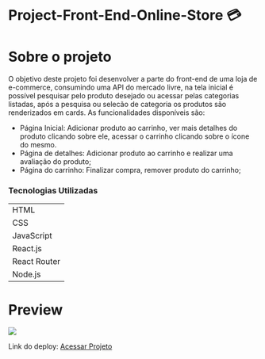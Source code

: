 # Project-Front-End-Online-Store :credit_card:

# Sobre o projeto
O objetivo deste projeto foi desenvolver a parte do front-end de uma loja de e-commerce, consumindo uma API do mercado livre, na tela inicial é possível  pesquisar pelo produto desejado ou acessar pelas categorias listadas, após a pesquisa ou selecão de categoria os produtos são renderizados em cards.
As funcionalidades disponíveis são:
  - Página Inicial: Adicionar produto ao carrinho, ver mais detalhes do produto clicando sobre ele, acessar o carrinho clicando sobre o ícone do mesmo.
  - Página de detalhes: Adicionar produto ao carrinho e realizar uma avaliação do produto;
  - Página do carrinho: Finalizar compra, remover produto do carrinho;
  

<h3>Tecnologias Utilizadas</h3>

<table>
<tr>
	<td>HTML</td>
</tr>
<tr>
	<td>CSS</td>
</tr>
<tr>
	<td>JavaScript</td>
</tr>
<tr>
	<td>React.js</td>
</tr>
<tr>
	<td>React Router</td>
</tr>
<tr>
	<td>Node.js</td>
</tr>
</table>

# Preview
<img src="./img/prev.png"></img>

Link do deploy: <a href="">Acessar Projeto</a>
